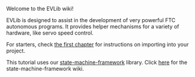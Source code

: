 Welcome to the EVLib wiki!

EVLib is designed to assist in the development of very powerful FTC autonomous programs. It provides helper mechanisms for a variety of hardware, like servo speed control.

For starters, check [the first chapter](Importing-Into-Your-Project.md) for instructions on importing into your project.

This tutorial uses our [state-machine-framework](https://github.com/FTC7393/state-machine-framework/) library. Click [here](https://github.com/FTC7393/state-machine-framework/wiki) for the state-machine-framework wiki.